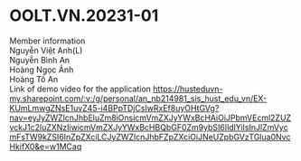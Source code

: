 # OOLT.VN.20231-01
Member information <br>
Nguyễn Việt Anh(L) <br>
Nguyễn Bình An <br>
Hoàng Ngọc Ánh <br>
Hoàng Tố An <br>
Link of demo video for the application 
https://husteduvn-my.sharepoint.com/:v:/g/personal/an_nb214981_sis_hust_edu_vn/EX-KUmLmwgZNsE1uvZ45-i4BPpTDjCsIwRxEf8uyOHtGVg?nav=eyJyZWZlcnJhbEluZm8iOnsicmVmZXJyYWxBcHAiOiJPbmVEcml2ZUZvckJ1c2luZXNzIiwicmVmZXJyYWxBcHBQbGF0Zm9ybSI6IldlYiIsInJlZmVycmFsTW9kZSI6InZpZXciLCJyZWZlcnJhbFZpZXciOiJNeUZpbGVzTGlua0NvcHkifX0&e=w1MCaq
